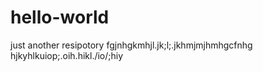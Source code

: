 # hello-world
just another resipotory
fgjnhgkmhjl.jk;l;.jkhmjmjhmhgcfnhg
hjkyhlkuiop;.oih.hikl./io/;hiy
